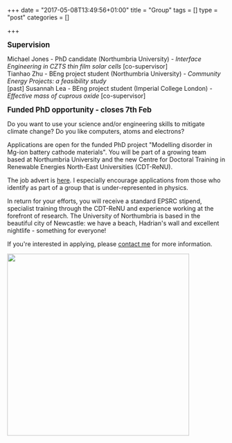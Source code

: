 +++
date = "2017-05-08T13:49:56+01:00"
title = "Group"
tags = []
type = "post"
categories = []

+++

<big>
<b>Supervision</b> </big>

Michael Jones - PhD candidate (Northumbria University) - *Interface Engineering in CZTS thin film solar cells* [co-supervisor] </br>
Tianhao Zhu - BEng project student (Northumbria University) - *Community Energy Projects: a feasibility study* <br>
[past] Susannah Lea - BEng project student (Imperial College London) - *Effective mass of cuprous oxide* [co-supervisor] </br>

<big>
<b>Funded PhD opportunity - closes 7th Feb</b> </big>

Do you want to use your science and/or engineering skills to mitigate climate change? Do you like computers, atoms and electrons?

Applications are open for the funded PhD project "Modelling disorder in Mg-ion battery cathode materials". You will be part of a growing team based at Northumbria University and the new Centre for Doctoral Training in Renewable Energies North-East Universities (CDT-ReNU).

The job advert is [here](https://bit.ly/renu_mg). I especially encourage applications from those who identify as part of a group that is under-represented in physics.

In return for your efforts, you will receive a standard EPSRC stipend, specialist training through the CDT-ReNU and experience working at the forefront of research. The University of Northumbria is based in the beautiful city of Newcastle: we have a beach, Hadrian's wall and excellent nightlife - something for everyone!

If you're interested in applying, please [contact me](mailto:l.whalley@northumbria.ac.uk) for more information.

<img src="../images/ore.jpg" style="float: middle; height: 30em; ">

